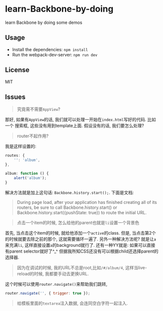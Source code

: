 # learn-Backbone-by-doing
learn Backbone by doing some demos

## Usage
- Install the dependencies: `npm install`
- Run the webpack-dev-server: `npm run dev`

## License
MIT

## Issues
> 究竟需不需要`AppView`? 

那好, 如果有`AppView`的话, 我们就可以处理一开始在`index.html`写好的代码. 比如一个
搜索框, 这些没有用到template上面. 假设没有的话, 我们要怎么处理?

> router不起作用?

我是这样设置的:
```javascript
routes: {
	'': 'album',
},

album: function () {
	alert('album');
}
```

解决方法就是加上这句话: `Backbone.history.start();`. 下面是文档:

> During page load, after your application has finished creating all of its routers, be sure to call Backbone.history.start() 
or Backbone.history.start({pushState: true}) to route the initial URL.

> 点击一个item的时候, 怎么给他的parent也就是`li`设置一个背景色

首先, 当点击这个item的时候, 就给他添加一个`active`的class. 但是, 当点击第2个的时候就要去除之前的那个, 这就需要循环一遍了.
另外一种解决方法呢? 就是让`a`来充满`li`, 这样直接设置`a`的background就行了.
还有一种YY就是: 如果可以直接有parent selector就好了^_^ 但据我所知CSS还没有可以根据child还选择parent的选择器.

> 因为在调试的时候, 我的URL不总是root,比如`/#/album/4`, 这样当live-reload的时候, 我都要手动去更换URL.

这个时候可以使用`router.navigate()`来帮助我们跳转, 

```javascript
router.navigate('', { trigger: true });
```

> 给模板里面的`textarea`注入数据, 会连同空白字符一起注入. 